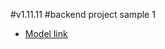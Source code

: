 #v1.11.11
#backend project sample 1

- [Model link](https://app.eraser.io/workspace/YtPqZ1VogxGy1jzIDkzj)